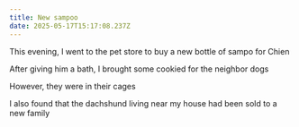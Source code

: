 ```yaml
---
title: New sampoo
date: 2025-05-17T15:17:08.237Z
---
```


This evening, I went to the pet store to buy a new bottle of sampo for Chien

After giving him a bath, I brought some cookied for the neighbor dogs

However, they were in their cages

I also found that the dachshund living near my house had been sold to a new family

